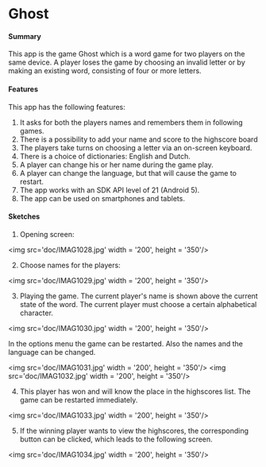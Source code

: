 # Ghost

#### Summary
This app is the game Ghost which is a word game for two players on the same device. A player loses the game by choosing an invalid letter or by making an existing word, consisting of four or more letters.

#### Features
This app has the following features:

1.  It asks for both the players names and remembers them in following games.
2.  There is a possibility to add your name and score to the highscore board
3.  The players take turns on choosing a letter via an on-screen keyboard. 
4.  There is a choice of dictionaries: English and Dutch.
5.  A player can change his or her name during the game play.
6.  A player can change the language, but that will cause the game to restart.
6.  The app works with an SDK API level of 21 (Android 5).
7.  The app can be used on smartphones and tablets.

#### Sketches

1. Opening screen:

<img src='doc/IMAG1028.jpg' width = '200', height = '350'/>

2. Choose names for the players:

<img src='doc/IMAG1029.jpg' width = '200', height = '350'/>

3. Playing the game. The current player's name is shown above the current state of the word. The current player must choose a certain alphabetical character.

<img src='doc/IMAG1030.jpg' width = '200', height = '350'/>

In the options menu the game can be restarted. Also the names and the language can be changed.

<img src='doc/IMAG1031.jpg' width = '200', height = '350'/> <img src='doc/IMAG1032.jpg' width = '200', height = '350'/>

4. This player has won and will know the place in the highscores list. The game can be restarted immediately.

<img src='doc/IMAG1033.jpg' width = '200', height = '350'/>

5. If the winning player wants to view the highscores, the corresponding button can be clicked, which leads to the following screen.

<img src='doc/IMAG1034.jpg' width = '200', height = '350'/>
